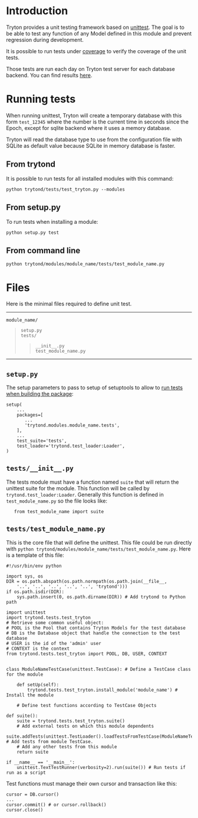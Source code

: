 

# Introduction #

Tryton provides a unit testing framework based on [unittest](http://docs.python.org/library/unittest.html). The goal is to be able to test any function of any Model defined in this module and prevent regression during development.

It is possible to run tests under [coverage](http://pypi.python.org/pypi/coverage) to verify the coverage of the unit tests.

Those tests are run each day on Tryton test server for each database backend. You can find results [here](http://tests.tryton.org/~test/).

# Running tests #

When running unittest, Tryton will create a temporary database with this form `test_12345` where the number is the current time in seconds since the Epoch, except for sqlite backend where it uses a memory database.

Tryton will read the database type to use from the configuration file with SQLite as default value because SQLite in memory database is faster.

## From trytond ##

It is possible to run tests for all installed modules with this command:

`python trytond/tests/test_tryton.py --modules`

## From setup.py ##

To run tests when installing a module:

`python setup.py test`

## From command line ##

`python trytond/modules/module_name/tests/test_module_name.py`


# Files #

Here is the minimal files required to define unit test.


---

`module_name/`<br />
> `setup.py`<br />
> `tests/`<br />
> > `__init__.py`<br />
> > `test_module_name.py`<br />

---


## `setup.py` ##

The setup parameters to pass to setup of setuptools to allow to [run tests when building the package](http://peak.telecommunity.com/DevCenter/setuptools#test-build-package-and-run-a-unittest-suite):

```
setup(
    ...
    packages=[
       ...
       'trytond.modules.module_name.tests',
    ],
    ...
    test_suite='tests',
    test_loader='trytond.test_loader:Loader',
)
```

## `tests/__init__.py` ##

The tests module must have a function named `suite` that will return the unittest suite for the module. This function will be called by `trytond.test_loader:Loader`. Generally this function is defined in `test_module_name.py` so the file looks like:

```
   from test_module_name import suite
```

## `tests/test_module_name.py` ##

This is the core file that will define the unittest. This file could be run directly with `python trytond/modules/module_name/tests/test_module_name.py`.
Here is a template of this file:

```
#!/usr/bin/env python

import sys, os
DIR = os.path.abspath(os.path.normpath(os.path.join(__file__,
    '..', '..', '..', '..', '..', 'trytond')))
if os.path.isdir(DIR):
    sys.path.insert(0, os.path.dirname(DIR)) # Add trytond to Python path

import unittest
import trytond.tests.test_tryton
# Retrieve some common useful object:
# POOL is the Pool that contains Tryton Models for the test database
# DB is the Database object that handle the connection to the test database
# USER is the id of the 'admin' user
# CONTEXT is the context
from trytond.tests.test_tryton import POOL, DB, USER, CONTEXT


class ModuleNameTestCase(unittest.TestCase): # Define a TestCase class for the module

    def setUp(self):
        trytond.tests.test_tryton.install_module('module_name') # Install the module

    # Define test functions according to TestCase Objects

def suite():
    suite = trytond.tests.test_tryton.suite()
    # Add external tests on which this module dependents
    suite.addTests(unittest.TestLoader().loadTestsFromTestCase(ModuleNameTestCase)) # Add tests from module TestCase.
    # Add any other tests from this module
    return suite

if __name__ == '__main__':
    unittest.TextTestRunner(verbosity=2).run(suite()) # Run tests if run as a script
```

Test functions must manage their own cursor and transaction like this:
```
cursor = DB.cursor()
...
cursor.commit() # or cursor.rollback()
cursor.close()
```